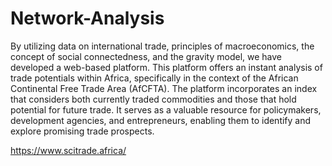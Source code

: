 # Network-Analysis

By utilizing data on international trade, principles of macroeconomics, the concept of social connectedness, and the gravity model, we have developed a web-based platform. This platform offers an instant analysis of trade potentials within Africa, specifically in the context of the African Continental Free Trade Area (AfCFTA). The platform incorporates an index that considers both currently traded commodities and those that hold potential for future trade. It serves as a valuable resource for policymakers, development agencies, and entrepreneurs, enabling them to identify and explore promising trade prospects.

https://www.scitrade.africa/ 
